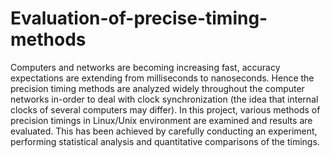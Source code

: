 # Evaluation-of-precise-timing-methods

Computers and networks are becoming increasing fast, accuracy expectations are extending from milliseconds to nanoseconds. Hence the precision timing methods are analyzed widely throughout the computer networks in-order to deal with clock synchronization (the idea that internal clocks of several computers may differ). In this project, various methods of precision timings in Linux/Unix environment are examined and results are evaluated. This has been achieved by carefully conducting an experiment, performing statistical analysis and quantitative comparisons of the timings.

